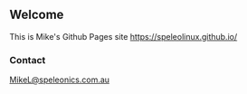 ## Welcome

This is Mike's Github Pages site <https://speleolinux.github.io/>


### Contact

MikeL@speleonics.com.au

